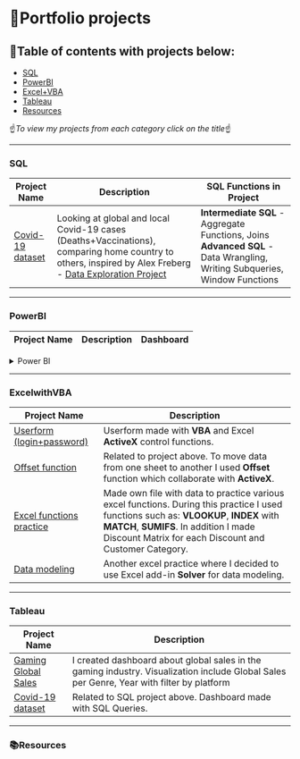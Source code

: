 # :blue_book:Portfolio projects
## :green_book:Table of contents with projects below:

- [SQL](#sql)
- [PowerBI](#powerbi)
- [Excel+VBA](#excelwithvba)
- [Tableau](#tableau)
- [Resources](#resources)

:point_up:_To view my projects from each category click on the title_:point_up:
***
### SQL

| Project Name | Description | SQL Functions in Project |
|---|---|---|
| [Covid-19 dataset](https://github.com/Ciachula/Covid-19-dataset/blob/main/README.md) | Looking at global and local Covid-19 cases (Deaths+Vaccinations), comparing home country to others, inspired by Alex Freberg - [Data Exploration Project](https://www.youtube.com/watch?v=qfyynHBFOsM&list=PLUaB-1hjhk8H48Pj32z4GZgGWyylqv85f&index=1)| <b>Intermediate SQL</b> - Aggregate Functions, Joins <b>Advanced SQL</b> - Data Wrangling, Writing Subqueries, Window Functions|


***
### PowerBI 

| Project Name | Description | Dashboard |
|---|---|---|

<details>
<summary>Power BI</summary>
<br>

- Making visualization by using various datasets [[Power BI visualization here.]](https://github.com/Ciachula/Portfolio/tree/main/power_bi)
<img width="1000" alt="userform+offset1" src="https://user-images.githubusercontent.com/31890259/190378506-3f2988b4-ba31-4572-b002-b7ae527cc8ae.png">
<hr>
  
- Private message for Power BI visualization below
<img width="1000" alt="userform+offset1" src="https://user-images.githubusercontent.com/31890259/190377586-9e346bb7-735a-44e8-9d99-1b58c82794a3.png">
<hr>
<img width="1000" alt="userform+offset1" src="https://user-images.githubusercontent.com/31890259/190377737-3d0e4e79-4def-49b9-bb51-60a8259f1a4d.png">
<hr>
<img width="1000" alt="userform+offset1" src="https://user-images.githubusercontent.com/31890259/190377847-c7128d9d-dbf1-4ad0-bb8d-4f3dc891153d.png">
<hr>
<img width="1000" alt="userform+offset1" src="https://user-images.githubusercontent.com/31890259/190377913-b213e41b-2629-4a21-aaea-2b5cfaf14c17.png">
</details>

***
### ExcelwithVBA
| Project Name | Description |
|---|---|
| [Userform (login+password)](https://github.com/Ciachula/Userform-offset)| Userform made with <b>VBA</b> and Excel <b>ActiveX</b> control functions. |
| [Offset function](https://github.com/Ciachula/Userform-offset) | Related to project above. To move data from one sheet to another I used <b>Offset</b> function which collaborate with <b>ActiveX</b>. | 
| [Excel functions practice](https://github.com/Ciachula/Excel-practice) | Made own file with data to practice various excel functions. During this practice I used functions such as: <b>VLOOKUP</b>, <b>INDEX</b> with <b>MATCH</b>, <b>SUMIFS</b>. In addition I made Discount Matrix for each Discount and Customer Category. | 
| [Data modeling](https://github.com/Ciachula/Data-modeling)| Another excel practice where I decided to use Excel add-in <b>Solver</b> for data modeling. | 

***
### Tableau
| Project Name | Description |
|---|---|
| [Gaming Global Sales](https://public.tableau.com/app/profile/goodgrenade/viz/Book1_16480727620050/Dashboard1) | I created dashboard about global sales in the gaming industry. Visualization include Global Sales per Genre, Year with filter by platform | 
| [Covid-19 dataset](https://public.tableau.com/app/profile/goodgrenade/viz/CovidStats-PortfolioProject/Dashboard1) | Related to SQL project above. Dashboard made with SQL Queries. |

***
### 📚Resources




